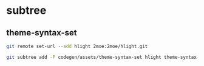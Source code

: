 # subtree

## theme-syntax-set

```sh
git remote set-url --add hlight 2moe:2moe/hlight.git

git subtree add -P codegen/assets/theme-syntax-set hlight theme-syntax-set --squash
```
